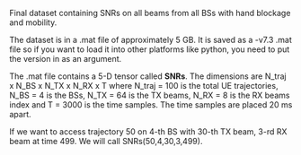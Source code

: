 Final dataset containing SNRs on all beams from all BSs with hand blockage and mobility.

The dataset is in a .mat file of approximately 5 GB. It is saved as a -v7.3 .mat file so if you want to load it into other platforms like python, you need to put the version in as an argument.

The .mat file contains a 5-D tensor called **SNRs**. The dimensions are N_traj x N_BS x N_TX x N_RX x T where N_traj = 100 is the total UE trajectories, N_BS = 4 is the BSs, N_TX = 64 is the TX beams, N_RX = 8 is the RX beams index and T = 3000 is the time samples. The time samples are placed 20 ms apart.

If we want to access trajectory 50 on 4-th BS with 30-th TX beam, 3-rd RX beam at time 499. We will call SNRs(50,4,30,3,499). 
